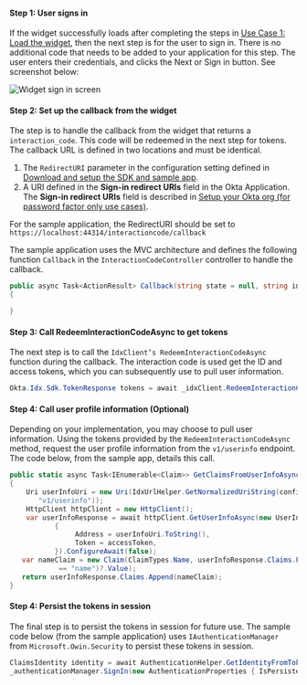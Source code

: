 ####  Step 1: User signs in

If the widget successfully loads after completing the steps in
[Use Case 1: Load the widget](/docs/guides/oie-embedded-widget-use-cases/aspnet/oie-embedded-widget-use-case-load/),
then the next step is for the user to sign in.  There is no
additional code that needs to be added to your application for this
step.  The user enters their credentials, and clicks the Next or Sign
in button.  See screenshot below:

<div class="common-image-format">

![Widget sign in screen](/img/oie-embedded-sdk/oie-embedded-widget-use-case-sign-in-screen.png
 "Widget sign in screen")

</div>

#### Step 2: Set up the callback from the widget

The step is to handle the callback from the widget that
returns a `interaction_code`. This code will be redeemed in the
next step for tokens. The callback URL is defined in two locations
and must be identical.

1. The `RedirectURI` parameter in the configuration setting defined in
   [Download and setup the SDK and sample app](/docs/guides/oie-embedded-sdk-setup/aspnet/oie-embedded-sdk-sample-app-setup/).
1. A URI defined in the **Sign-in redirect URIs** field in the Okta
   Application. The **Sign-in redirect URIs** field is described in
   [Setup your Okta org (for password factor only use cases)](/docs/guides/oie-embedded-sdk-setup/aspnet/oie-embedded-sdk-org-setup/#set-up-your-okta-org-for-password-factor-only-use-cases).

For the sample application, the RedirectURI should be set to `https://localhost:44314/interactioncode/callback`

The sample application uses the MVC architecture and defines the following
function `Callback` in the `InteractionCodeController` controller to handle
the callback.

```csharp
public async Task<ActionResult> Callback(string state = null, string interaction_code = null, string error = null, string error_description = null)
{

}
```

#### Step 3: Call RedeemInteractionCodeAsync to get tokens

The next step is to call the `IdxClient’s RedeemInteractionCodeAsync`
function during the callback. The interaction code is used get the ID
and access tokens, which you can subsequently use to pull user information.

```csharp
Okta.Idx.Sdk.TokenResponse tokens = await _idxClient.RedeemInteractionCodeAsync(idxContext, interaction_code);
```

#### Step 4: Call user profile information (Optional)

Depending on your implementation, you may choose to pull user information.
Using the tokens provided by the `RedeemInteractionCodeAsync` method,
request the user profile information from the `v1/userinfo` endpoint.
The code below, from the sample app, details this call.

```csharp
public static async Task<IEnumerable<Claim>> GetClaimsFromUserInfoAsync(IdxConfiguration configuration, string accessToken)
{
    Uri userInfoUri = new Uri(IdxUrlHelper.GetNormalizedUriString(configuration.Issuer,
       "v1/userinfo"));
    HttpClient httpClient = new HttpClient();
    var userInfoResponse = await httpClient.GetUserInfoAsync(new UserInfoRequest
           {
                Address = userInfoUri.ToString(),
                Token = accessToken,
           }).ConfigureAwait(false);
   var nameClaim = new Claim(ClaimTypes.Name, userInfoResponse.Claims.FirstOrDefault(x => x.Type
            == "name")?.Value);
   return userInfoResponse.Claims.Append(nameClaim);
}
```
#### Step 4: Persist the tokens in session

The final step is to persist the tokens in session for future use.
The sample code below (from the sample application) uses
`IAuthenticationManager` from `Microsoft.Owin.Security` to persist
these tokens in session.

```csharp
ClaimsIdentity identity = await AuthenticationHelper.GetIdentityFromTokenResponseAsync(_idxClient.Configuration, tokens);
_authenticationManager.SignIn(new AuthenticationProperties { IsPersistent = false }, identity);
```
